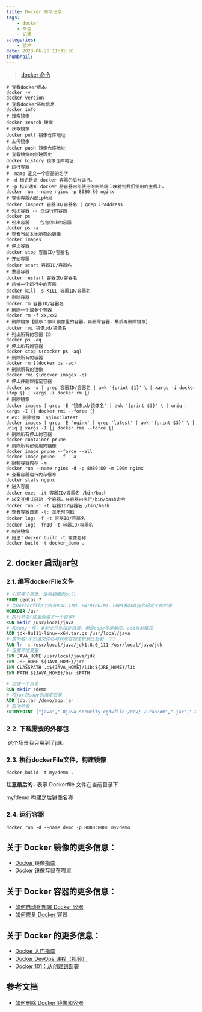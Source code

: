 ```yaml
---
title: Docker 命令记录
tags:
    - docker
    - 命令
    - 记录
categories:
    - 技术
date: 2023-06-28 11:31:38
thumbnail:
---
```


> [docker 命令](https://www.runoob.com/docker/docker-command-manual.html)

```shell
# 查看docker版本。
docker -v
docker version
# 查看docker系统信息
docker info
# 搜索镜像
docker search 镜像
# 获取镜像
docker pull 镜像仓库地址
# 上传镜像
docker push 镜像仓库地址
# 查看镜像的创建历史
docker history 镜像仓库地址
# 运行容器
# -name 定义一个容器的名字
# -d 标识是让 docker 容器的后台运行。
# -p 标识通知 docker 将容器内部使用的网络端口映射到我们使用的主机上。
docker run --name nginx -p 8080:80 nginx
# 查询容器内部ip地址
docker inspect 容器ID/容器名 | grep IPAddress
# 列出容器 -- 仅运行的容器
docker ps
# 列出容器 -- 包含停止的容器
docker ps -a
# 查看当前本地所有的镜像
docker images
# 停止容器
docker stop 容器ID/容器名
# 开始容器
docker start 容器ID/容器名
# 重启容器
docker restart 容器ID/容器名
# 杀掉一个运行中的容器
docker kill -s KILL 容器ID/容器名
# 删除容器
docker rm 容器ID/容器名
# 删除一个或多个容器
docker rm -f xx,xx2
# 删除镜像【顺序：停止镜像里的容器，再删除容器，最后再删除镜像】
docker rmi 镜像id/镜像名
# 列出所有的容器 ID
docker ps -aq
# 停止所有的容器
docker stop $(docker ps -aq)
# 删除所有的容器
docker rm $(docker ps -aq)
# 删除所有的镜像
docker rmi $(docker images -q)
# 停止并删除指定容器
docker ps -a | grep 容器ID/容器名 | awk '{print $1}' \ | xargs -i docker stop {} | xargs -i docker rm {}
# 删除镜像
docker images | grep -E '镜像id/镜像名' | awk '{print $3}' \ | uniq | xargs -I {} docker rmi --force {}
# ex: 删除镜像 `nginx:latest`
docker images | grep -E 'nginx' | grep 'latest' | awk '{print $3}' \ | uniq | xargs -I {} docker rmi --force {}
# 删除所有停止的容器
docker container prune
# 删除所有部使用的镜像
docker image prune --force --all
docker image prune --f --a
# 限制容器内存 -m
docker run --name nginx -d -p 8080:80 -m 100m nginx
# 查看容器运行内存信息
docker stats nginx
# 进入容器
docker exec -it 容器ID/容器名 /bin/bash
# 以交互模式启动一个容器，在容器内执行/bin/bash命令
docker run -i -t 容器ID/容器名 /bin/bash
# 查看容器日志 -t: 显示时间戳
docker logs -f -t 容器ID/容器名
docker logs -fn10 -t 容器ID/容器名
# 构建镜像
# 用法：docker build -t 镜像名称 .
docker build -t docker_demo .
```

## 2. docker 启动jar包

### 2.1. 编写dockerFile文件

```dockerfile
# 引用哪个镜像，没有镜像则pull
FROM centos:7
# 为Dockerfile中所有RUN、CMD、ENTRYPOINT、COPY和ADD指令设定工作目录
WORKDIR /usr
# 执行命令(这里创建了一个目录)
RUN mkdir /usr/local/java
# 和copy一样，复制文件到指定目录，但是copy不能解压，add自动解压
ADD jdk-8u111-linux-x64.tar.gz /usr/local/java
# 重命名(不知道文件名可以现在宿主机解压后看一下)
RUN ln -s /usr/local/java/jdk1.8.0_111 /usr/local/java/jdk 
# 设置环境变量 
ENV JAVA_HOME /usr/local/java/jdk 
ENV JRE_HOME ${JAVA_HOME}/jre 
ENV CLASSPATH .:${JAVA_HOME}/lib:${JRE_HOME}/lib 
ENV PATH ${JAVA_HOME}/bin:$PATH 

# 创建一个目录
RUN mkdir /demo
# 将jar包copy到指定目录
ADD job.jar /demo/app.jar
# 启动命令
ENTRYPOINT ["java","-Djava.security.egd=file:/dev/./urandom","-jar","-Xmx512m","-Xms512m","/demo/app.jar"]

```

### 2.2. 下载需要的外部包

​		这个场景我只用到了jdk。

### 2.3. 执行dockerFile文件，构建镜像

```shell
docker build -t my/demo .
```

**注意最后的 .**  表示 Dockerfile 文件在当前目录下

my/demo  构建之后镜像名称

### 2.4. 运行容器

```shell
docker run -d --name demo -p 8080:8080 my/demo
```



## **关于 Docker** 镜像**的更多信息：**

- [Docker ](https://www.freecodecamp.org/news/docker-image-guide-how-to-remove-and-delete-docker-images-stop-containers-and-remove-all-volumes/)镜像[指南](https://www.freecodecamp.org/news/docker-image-guide-how-to-remove-and-delete-docker-images-stop-containers-and-remove-all-volumes/)
- [Docker ](https://www.freecodecamp.org/news/where-are-docker-images-stored-docker-container-paths-explained/)镜像[存储在哪里](https://www.freecodecamp.org/news/where-are-docker-images-stored-docker-container-paths-explained/)

## **关于 Docker 容器的更多信息：**

- [如何自动化部署 Docker 容器](https://www.freecodecamp.org/news/automate-docker-container-deployment-via-maven-53a855e26d3e/)
- [如何修复 Docker 容器](https://www.freecodecamp.org/news/how-to-find-and-fix-docker-container-vulnerabilities-in-2020/)

## **关于 Docker 的更多信息：**

- [Docker 入门指南](https://www.freecodecamp.org/news/a-beginners-guide-to-docker-how-to-create-your-first-docker-application-cc03de9b639f/)
- [Docker DevOps 课程（视频）](https://www.freecodecamp.org/news/docker-devops-course/)
- [Docker 101：从创建到部署](https://www.freecodecamp.org/news/docker-101-creation-to-deployment/)

## 参考文档

- [如何删除 Docker 镜像和容器](https://chinese.freecodecamp.org/news/how-to-remove-images-in-docker/)
